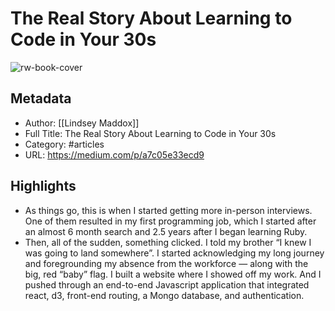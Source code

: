 # The Real Story About Learning to Code in Your 30s

![rw-book-cover](https://readwise-assets.s3.amazonaws.com/static/images/article3.5c705a01b476.png)

## Metadata
- Author: [[Lindsey Maddox]]
- Full Title: The Real Story About Learning to Code in Your 30s
- Category: #articles
- URL: https://medium.com/p/a7c05e33ecd9

## Highlights
- As things go, this is when I started getting more in-person interviews. One of them resulted in my first programming job, which I started after an almost 6 month search and 2.5 years after I began learning Ruby.
- Then, all of the sudden, something clicked. I told my brother “I knew I was going to land somewhere”. I started acknowledging my long journey and foregrounding my absence from the workforce — along with the big, red “baby” flag. I built a website where I showed off my work. And I pushed through an end-to-end Javascript application that integrated react, d3, front-end routing, a Mongo database, and authentication.
